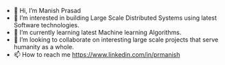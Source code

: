- 👋 Hi, I’m Manish Prasad
- 👀 I’m interested in building Large Scale Distributed Systems using latest Software technologies.
- 🌱 I’m currently learning latest Machine learning Algorithms.
- 💞️ I’m looking to collaborate on interesting large scale projects that serve humanity as a whole.
- 📫 How to reach me https://www.linkedin.com/in/prmanish

<!---
prmanish/prmanish is a ✨ special ✨ repository because its `README.md` (this file) appears on your GitHub profile.
You can click the Preview link to take a look at your changes.
--->
